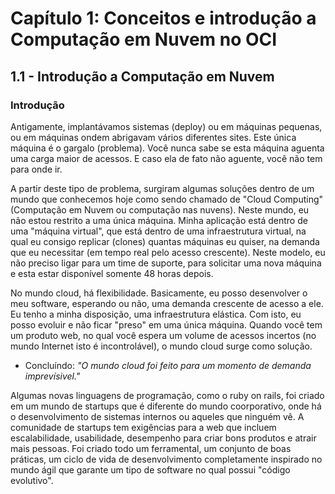 # Capítulo 1: Conceitos e introdução a Computação em Nuvem no OCI

## 1.1 - Introdução a Computação em Nuvem

### __Introdução__

Antigamente, implantávamos sistemas (deploy) ou em máquinas pequenas, ou em máquinas ondem abrigavam vários diferentes sites. Este única máquina é o gargalo (problema). Você nunca sabe se esta máquina aguenta uma carga maior de acessos. E caso ela de fato não aguente, você não tem para onde ir.

A partir deste tipo de problema, surgiram algumas soluções dentro de um mundo que conhecemos hoje como sendo chamado de "Cloud Computing" (Computação em Nuvem ou computação nas nuvens). Neste mundo, eu não estou restrito a uma única máquina. Minha aplicação está dentro de uma "máquina virtual", que está dentro de uma infraestrutura virtual, na qual eu consigo replicar (clones) quantas máquinas eu quiser, na demanda que eu necessitar (em tempo real pelo acesso crescente). Neste modelo, eu não preciso ligar para um time de suporte, para solicitar uma nova máquina e esta estar disponível somente 48 horas depois.

No mundo cloud, há flexibilidade. Basicamente, eu posso desenvolver o meu software, esperando ou não, uma demanda crescente de acesso a ele. Eu tenho a minha disposição, uma infraestrutura elástica. Com isto, eu posso evoluir e não ficar "preso" em uma única máquina. Quando você tem um produto web, no qual você espera um volume de acessos incertos (no mundo Internet isto é incontrolável), o mundo cloud surge como solução.

- Concluíndo: _"O mundo cloud foi feito para um momento de demanda imprevísivel."_

Algumas novas linguagens de programação, como o ruby on rails, foi criado em um mundo de startups que é diferente do mundo coorporativo, onde há o desenvolvimento de sistemas internos ou aqueles que ninguém vê. A comunidade de startups tem exigências para a web que incluem escalabilidade, usabilidade, desempenho para criar bons produtos e atrair mais pessoas. Foi criado todo um ferramental, um conjunto de boas práticas, um ciclo de vida de desenvolvimento completamente inspirado no mundo ágil que garante um tipo de software no qual possui "código evolutivo".